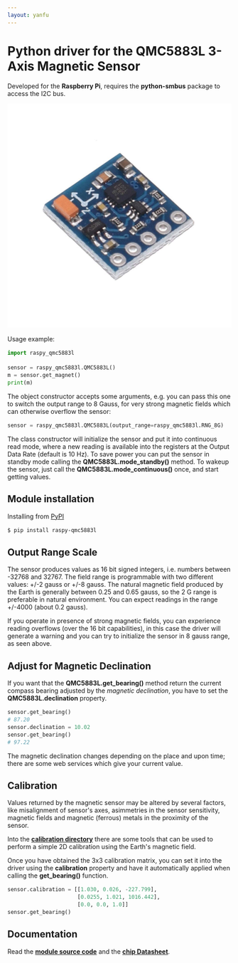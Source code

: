 ```yaml
---
layout: yanfu
---
```


# [](#header-1)Python driver for the QMC5883L 3-Axis Magnetic Sensor

Developed for the **Raspberry Pi**, requires the **python-smbus** package
to access the I2C bus.

![qmc5883l](../images/qmc5883l.png)

Usage example:

```python
import raspy_qmc5883l

sensor = raspy_qmc5883l.QMC5883L()
m = sensor.get_magnet()
print(m)
```

The object constructor accepts some arguments, e.g. you can pass this one to
switch the output range to 8 Gauss, for very strong magnetic fields which
can otherwise overflow the sensor:

```python
sensor = raspy_qmc5883l.QMC5883L(output_range=raspy_qmc5883l.RNG_8G)
```

The class constructor will initialize the sensor and put it into continuous
read mode, where a new reading is available into the registers at the Output
Data Rate (default is 10 Hz). To save power you can put the sensor in standby
mode calling the **QMC5883L.mode_standby()** method. To wakeup the sensor, just
call the **QMC5883L.mode_continuous()** once, and start getting values.

## [](#header-2)Module installation

Installing from [PyPI](https://pypi.org/project/raspy-qmc5883l/)

```bash
$ pip install raspy-qmc5883l
```

## [](#header-2)Output Range Scale

The sensor produces values as 16 bit signed integers, i.e. 
numbers between -32768 and 32767. The field range is 
programmable with two different values: +/-2 gauss or +/-8 
gauss. The natural magnetic field produced by the Earth is 
generally between 0.25 and 0.65 gauss, so the 2 G range is 
preferable in natural environment. You can expect readings in 
the range +/-4000 (about 0.2 gauss).

If you operate in presence of strong magnetic fields, you can 
experience reading overflows (over the 16 bit capabilities), in 
this case the driver will generate a warning and you can try to 
initialize the sensor in 8 gauss range, as seen above.

## [](#header-2)Adjust for Magnetic Declination

If you want that the **QMC5883L.get_bearing()** method return 
the current compass bearing adjusted by the *magnetic declination*,
you have to set the **QMC5883L.declination** property.

```python
sensor.get_bearing()
# 87.20
sensor.declination = 10.02
sensor.get_bearing()
# 97.22
```

The magnetic declination changes depending on the place and upon 
time; there are some web services which give your current value.

## [](#header-1)Calibration

Values returned by the magnetic sensor may be altered by several 
factors, like misalignment of sensor's axes, asimmetries in the 
sensor sensitivity, magnetic fields and magnetic (ferrous) 
metals in the proximity of the sensor.

Into the **[calibration directory](calibration/)** there are 
some tools that can be used to perform a simple 2D calibration 
using the Earth's magnetic field.

Once you have obtained the 3x3 calibration matrix, you can set 
it into the driver using the **calibration** property and have 
it automatically applied when calling the **get_bearing()** 
function.

```python
sensor.calibration = [[1.030, 0.026, -227.799],
                      [0.0255, 1.021, 1016.442],
                      [0.0, 0.0, 1.0]]
sensor.get_bearing()
```

## [](#header-1)Documentation

Read the **[module source code](https://github.com/yanfuzhou/raspy-qmc5883l/blob/master/raspy_qmc5883l/__init__.py)** and the
**[chip Datasheet](https://github.com/yanfuzhou/raspy-qmc5883l/blob/master/doc/QMC5883L-Datasheet-1.0.pdf)**.
